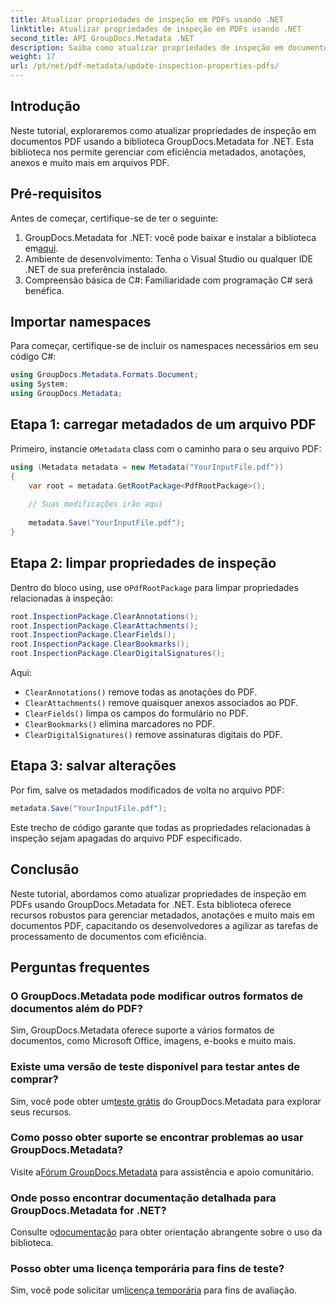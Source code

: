 ```yaml
---
title: Atualizar propriedades de inspeção em PDFs usando .NET
linktitle: Atualizar propriedades de inspeção em PDFs usando .NET
second_title: API GroupDocs.Metadata .NET
description: Saiba como atualizar propriedades de inspeção em documentos PDF usando GroupDocs.Metadata for .NET. Gerencie metadados e anotações de maneira eficiente com C#.
weight: 17
url: /pt/net/pdf-metadata/update-inspection-properties-pdfs/
---
```

## Introdução
Neste tutorial, exploraremos como atualizar propriedades de inspeção em documentos PDF usando a biblioteca GroupDocs.Metadata for .NET. Esta biblioteca nos permite gerenciar com eficiência metadados, anotações, anexos e muito mais em arquivos PDF.
## Pré-requisitos
Antes de começar, certifique-se de ter o seguinte:
1.  GroupDocs.Metadata for .NET: você pode baixar e instalar a biblioteca em[aqui](https://releases.groupdocs.com/metadata/net/).
2. Ambiente de desenvolvimento: Tenha o Visual Studio ou qualquer IDE .NET de sua preferência instalado.
3. Compreensão básica de C#: Familiaridade com programação C# será benéfica.

## Importar namespaces
Para começar, certifique-se de incluir os namespaces necessários em seu código C#:
```csharp
using GroupDocs.Metadata.Formats.Document;
using System;
using GroupDocs.Metadata;
```
## Etapa 1: carregar metadados de um arquivo PDF
 Primeiro, instancie o`Metadata` class com o caminho para o seu arquivo PDF:
```csharp
using (Metadata metadata = new Metadata("YourInputFile.pdf"))
{
    var root = metadata.GetRootPackage<PdfRootPackage>();
    
    // Suas modificações irão aqui
    
    metadata.Save("YourInputFile.pdf");
}
```
## Etapa 2: limpar propriedades de inspeção
 Dentro do bloco using, use o`PdfRootPackage` para limpar propriedades relacionadas à inspeção:
```csharp
root.InspectionPackage.ClearAnnotations();
root.InspectionPackage.ClearAttachments();
root.InspectionPackage.ClearFields();
root.InspectionPackage.ClearBookmarks();
root.InspectionPackage.ClearDigitalSignatures();
```
Aqui:
- `ClearAnnotations()` remove todas as anotações do PDF.
- `ClearAttachments()` remove quaisquer anexos associados ao PDF.
- `ClearFields()` limpa os campos do formulário no PDF.
- `ClearBookmarks()` elimina marcadores no PDF.
- `ClearDigitalSignatures()` remove assinaturas digitais do PDF.
## Etapa 3: salvar alterações
Por fim, salve os metadados modificados de volta no arquivo PDF:
```csharp
metadata.Save("YourInputFile.pdf");
```
Este trecho de código garante que todas as propriedades relacionadas à inspeção sejam apagadas do arquivo PDF especificado.

## Conclusão
Neste tutorial, abordamos como atualizar propriedades de inspeção em PDFs usando GroupDocs.Metadata for .NET. Esta biblioteca oferece recursos robustos para gerenciar metadados, anotações e muito mais em documentos PDF, capacitando os desenvolvedores a agilizar as tarefas de processamento de documentos com eficiência.

## Perguntas frequentes
### O GroupDocs.Metadata pode modificar outros formatos de documentos além do PDF?
Sim, GroupDocs.Metadata oferece suporte a vários formatos de documentos, como Microsoft Office, imagens, e-books e muito mais.
### Existe uma versão de teste disponível para testar antes de comprar?
 Sim, você pode obter um[teste grátis](https://releases.groupdocs.com/) do GroupDocs.Metadata para explorar seus recursos.
### Como posso obter suporte se encontrar problemas ao usar GroupDocs.Metadata?
 Visite a[Fórum GroupDocs.Metadata](https://forum.groupdocs.com/c/metadata/14) para assistência e apoio comunitário.
### Onde posso encontrar documentação detalhada para GroupDocs.Metadata for .NET?
 Consulte o[documentação](https://tutorials.groupdocs.com/metadata/net/) para obter orientação abrangente sobre o uso da biblioteca.
### Posso obter uma licença temporária para fins de teste?
 Sim, você pode solicitar um[licença temporária](https://purchase.groupdocs.com/temporary-license/) para fins de avaliação.